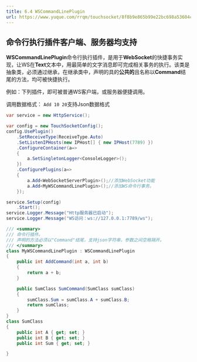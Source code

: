 ```yaml
---
title: 6.4 WSCommandLinePlugin
url: https://www.yuque.com/rrqm/touchsocket/8f8b9e865b99e22bc698a53604cabb08
---
```


<a name="VQsgd"></a>

## 命令行执行插件客户端、服务器均支持

**WSCommandLinePlugin**命令行执行插件，是用于**WebSocket**的快捷事务实现，让WS在**Text**文本中，用最简单的文字消息即可完成相关事务的执行。该类是抽象类，必须通过继承，在继承类中，声明的具的**公共的**且名称以**Command**结尾的方法，均可被快捷执行。

例如：下列插件，即可被普通WS客户端，或服务器便捷调用。

调用数据格式：
`Add 10 20`支持Json数据格式

```csharp
var service = new HttpService();

var config = new TouchSocketConfig();
config.UsePlugin()
    .SetReceiveType(ReceiveType.Auto)
    .SetListenIPHosts(new IPHost[] { new IPHost(7789) })
    .ConfigureContainer(a=> 
    {
        a.SetSingletonLogger<ConsoleLogger>();
    })
    .ConfigurePlugins(a=> 
    {
        a.Add<WebSocketServerPlugin>();//添加WebSocket功能
        a.Add<MyWSCommandLinePlugin>();//添加WS命令行事务。
    });

service.Setup(config)
    .Start();
service.Logger.Message("Http服务器已启动");
service.Logger.Message("WS访问：ws://127.0.0.1:7789/ws");
```

```csharp
/// <summary>
/// 命令行插件。
/// 声明的方法必须以"Command"结尾，支持json字符串，参数之间空格隔开。
/// </summary>
class MyWSCommandLinePlugin : WSCommandLinePlugin
{
    public int AddCommand(int a, int b)
    {
        return a + b;
    }

    public SumClass SumCommand(SumClass sumClass)
    {
        sumClass.Sum = sumClass.A + sumClass.B;
        return sumClass;
    }
}
class SumClass
{
    public int A { get; set; }
    public int B { get; set; }
    public int Sum { get; set; }

}
```
